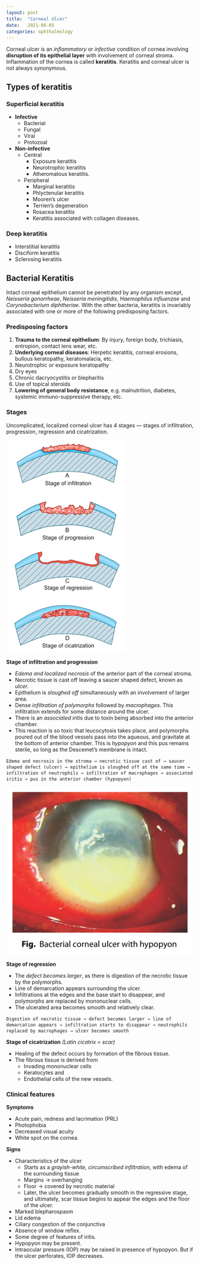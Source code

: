 ```yaml
---
layout: post
title:  "Corneal Ulcer"
date:   2021-06-05
categories: ophthalmology
---
```


Corneal ulcer is an *inflammatory* or *infective* condition of cornea involving **disruption of its epithelial layer** with involvement of corneal stroma. Inflammation of the cornea is called **keratitis**. Keratitis and corneal ulcer is not always synonymous. 

## Types of keratitis
### Superficial keratitis
- **Infective**
	- Bacterial
	- Fungal
	- Viral
	- Protozoal
- **Non-infective**
	- Central
		- Exposure keratitis
		- Neurotrophic keratitis
		- Atheromatous keratitis.
	- Peripheral
		- Marginal keratitis
		- Phlyctenular keratitis
		- Mooren’s ulcer
		- Terrien’s degeneration
		- Rosacea keratitis
		- Keratitis associated with collagen diseases.

### Deep keratitis
- Interstitial keratitis
- Disciform keratitis
- Sclerosing keratitis

## Bacterial Keratitis
Intact corneal epithelium cannot be penetrated by any organism except, *Neisseria gonorrheae*, *Neisseria meningitidis*, *Haemophilus influenzae* and *Corynebacterium diphtheriae*. With the other bacteria, keratitis is invariably associated with one or more of the following predisposing factors. 

### Predisposing factors
1. **Trauma to the corneal epithelium**: By injury, foreign body, trichiasis, entropion, contact lens wear, etc.
2. **Underlying corneal diseases**: Herpetic keratitis, corneal erosions, bullous keratopathy, keratomalacia, etc.
3. Neurotrophic or exposure keratopathy
4. Dry eyes
5. Chronic dacryocystitis or blepharitis
6. Use of topical steroids
7. **Lowering of general body resistance**, e.g. malnutrition, diabetes, systemic immuno-suppressive therapy, etc.

### Stages
Uncomplicated, localized corneal ulcer has 4 stages — stages of infiltration,
progression, regression and cicatrization.

![](/assets/img/Pasted%20image%2020210605173902.png)

**Stage of infiltration and progression**
- *Edema and localized necrosis* of the anterior part of the corneal stroma.
- Necrotic tissue is cast off leaving a saucer shaped defect, known as *ulcer*.
- Epithelium is *sloughed off* simultaneously with an involvement of larger area.
- Dense *infiltration of polymorphs* followed by *macrophages*. This infiltration extends for some distance around the ulcer.
- There is an *associated iritis* due to toxin being absorbed into the anterior chamber.
- This reaction is so toxic that leucocytosis takes place, and polymorphs poured out of the blood vessels pass into the aqueous, and gravitate at the bottom of anterior chamber. This is *hypopyon* and this pus remains sterile, so long as the Descemet’s membrane is intact.

```
Edema and necrosis in the stroma → necrotic tissue cast of → saucer shaped defect (ulcer) → epithelium is sloughed off at the same time → infiltration of neutrophils → infiltration of macrophages → associated iritis → pus in the anterior chamber (hypopyon)
```

![](/assets/img/Pasted%20image%2020210605180229.png)

**Stage of regression**
- The *defect becomes larger*, as there is digestion of the necrotic tissue by the polymorphs.
- Line of demarcation appears surrounding the ulcer.
- Infiltrations at the edges and the base start to disappear, and polymorphs are replaced by mononuclear cells.
- The ulcerated area becomes smooth and relatively clear.

```
Digestion of necrotic tissue → defect becomes larger → line of demarcation appears → infiltration starts to disappear → neutrophils replaced by macrophages → ulcer becomes smooth
```

**Stage of cicatrization** *(Latin cicatrix = scar)*
- Healing of the defect occurs by formation of the fibrous tissue.
- The fibrous tissue is derived from
	- Invading mononuclear cells
	- Keratocytes and
	- Endothelial cells of the new vessels.

### Clinical features
**Symptoms**
- Acute pain, redness and lacrimation (PRL)
- Photophobia
- Decreased visual acuity
- White spot on the cornea.

**Signs**
- Characteristics of the ulcer
	- Starts as a *grayish-white, circumscribed infiltration*, with edema of the surrounding tissue
	- Margins → overhanging
	- Floor → covered by necrotic material
	- Later, the ulcer becomes gradually smooth in the regressive stage, and ultimately, scar tissue begins to appear the edges and the floor of the ulcer.
- Marked blepharospasm
- Lid edema
- Ciliary congestion of the conjunctiva
- Absence of window reflex. 
- Some degree of features of iritis.
- Hypopyon may be present.
- Intraocular pressure (IOP) may be raised in presence of hypopyon. But if the ulcer perforates, IOP decreases.